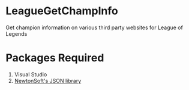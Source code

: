 # LeagueGetChampInfo
Get champion information on various third party websites for League of Legends

# Packages Required
1. Visual Studio
2. [NewtonSoft's JSON library](https://www.newtonsoft.com/json)

